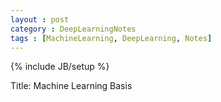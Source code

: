 ```yaml
---
layout : post
category : DeepLearningNotes
tags : [MachineLearning, DeepLearning, Notes]
---
```


{% include JB/setup %}

Title: Machine Learning Basis


